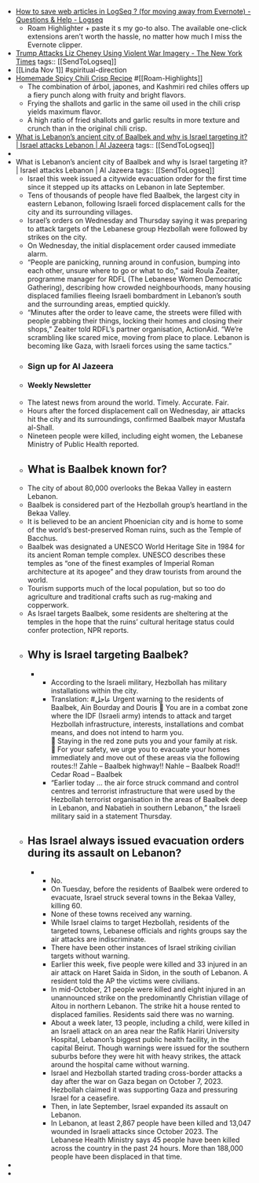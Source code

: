 - [How to save web articles in LogSeq ? (for moving away from Evernote) - Questions & Help - Logseq](https://discuss.logseq.com/t/how-to-save-web-articles-in-logseq-for-moving-away-from-evernote/20420)
	- Roam Highlighter + paste it s my go-to also. The available one-click extensions aren’t worth the hassle, no matter how much I miss the Evernote clipper.
- [Trump Attacks Liz Cheney Using Violent War Imagery - The New York Times](https://www.nytimes.com/2024/11/01/us/politics/trump-liz-cheney-tucker-carlson.html)
  tags:: [[SendToLogseq]]
- [[Linda Nov 1]] #spiritual-direction
- [Homemade Spicy Chili Crisp Recipe](https://www.seriouseats.com/homemade-spicy-chili-crisp?utm_source=pocket_collection_story) #[[Roam-Highlights]]
	- The combination of árbol, japones, and Kashmiri red chiles offers up a fiery punch along with fruity and bright flavors.
	- Frying the shallots and garlic in the same oil used in the chili crisp yields maximum flavor.
	- A high ratio of fried shallots and garlic results in more texture and crunch than in the original chili crisp.
- [What is Lebanon’s ancient city of Baalbek and why is Israel targeting it? | Israel attacks Lebanon | Al Jazeera](https://www.aljazeera.com/features/2024/11/1/what-is-lebanons-ancient-city-of-baalbek-and-why-is-israel-targeting-it)
  tags:: [[SendToLogseq]]
-
- What is Lebanon’s ancient city of Baalbek and why is Israel targeting it? | Israel attacks Lebanon | Al Jazeera
  tags:: [[SendToLogseq]]
	- Israel this week issued a citywide evacuation order for the first time since it stepped up its attacks on Lebanon in late September.
	- Tens of thousands of people have fled Baalbek, the largest city in eastern Lebanon, following Israeli forced displacement calls for the city and its surrounding villages.
	- Israel’s orders on Wednesday and Thursday saying it was preparing to attack targets of the Lebanese group Hezbollah were followed by strikes on the city.
	- On Wednesday, the initial displacement order caused immediate alarm.
	- “People are panicking, running around in confusion, bumping into each other, unsure where to go or what to do,” said Roula Zeaiter, programme manager for RDFL (The Lebanese Women Democratic Gathering), describing how crowded neighbourhoods, many housing displaced families fleeing Israeli bombardment in Lebanon’s south and the surrounding areas, emptied quickly.
	- “Minutes after the order to leave came, the streets were filled with people grabbing their things, locking their homes and closing their shops,” Zeaiter told RDFL’s partner organisation, ActionAid. “We’re scrambling like scared mice, moving from place to place. Lebanon is becoming like Gaza, with Israeli forces using the same tactics.”
	- ### Sign up for Al Jazeera
	- #### Weekly Newsletter
	- The latest news from around the world. Timely. Accurate. Fair.
	- Hours after the forced displacement call on Wednesday, air attacks hit the city and its surroundings, confirmed Baalbek mayor Mustafa al-Shall.
	- Nineteen people were killed, including eight women, the Lebanese Ministry of Public Health reported.
	- ## What is Baalbek known for?
	- The city of about 80,000 overlooks the Bekaa Valley in eastern Lebanon.
	- Baalbek is considered part of the Hezbollah group’s heartland in the Bekaa Valley.
	- It is believed to be an ancient Phoenician city and is home to some of the world’s best-preserved Roman ruins, such as the Temple of Bacchus.
	- Baalbek was designated a UNESCO World Heritage Site in 1984 for its ancient Roman temple complex. UNESCO describes these temples as “one of the finest examples of Imperial Roman architecture at its apogee” and they draw tourists from around the world.
	- Tourism supports much of the local population, but so too do agriculture and traditional crafts such as rug-making and copperwork.
	- As Israel targets Baalbek, some residents are sheltering at the temples in the hope that the ruins’ cultural heritage status could confer protection, NPR reports.
	- ## Why is Israel targeting Baalbek?
		- - According to the Israeli military, Hezbollah has military installations within the city.
		  - Translation: #عاجل Urgent warning to the residents of Baalbek, Ain Bourday and Douris
		    🔸 You are in a combat zone where the IDF (Israeli army) intends to attack and target Hezbollah infrastructure, interests, installations and combat means, and does not intend to harm you.  
		    🔸 Staying in the red zone puts you and your family at risk.  
		    🔸 For your safety, we urge you to evacuate your homes immediately and move out of these areas via the following routes:‼️ Zahle – Baalbek highway‼️ Nahle – Baalbek Road‼️ Cedar Road – Baalbek  
		  - “Earlier today … the air force struck command and control centres and terrorist infrastructure that were used by the Hezbollah terrorist organisation in the areas of Baalbek deep in Lebanon, and Nabatieh in southern Lebanon,” the Israeli military said in a statement Thursday.
	- ## Has Israel always issued evacuation orders during its assault on Lebanon?
		- - No.
		  - On Tuesday, before the residents of Baalbek were ordered to evacuate, Israel struck several towns in the Bekaa Valley, killing 60.
		  - None of these towns received any warning.
		  - While Israel claims to target Hezbollah, residents of the targeted towns, Lebanese officials and rights groups say the air attacks are indiscriminate.
		  - There have been other instances of Israel striking civilian targets without warning.
		  - Earlier this week, five people were killed and 33 injured in an air attack on Haret Saida in Sidon, in the south of Lebanon. A resident told the AP the victims were civilians.
		  - In mid-October, 21 people were killed and eight injured in an unannounced strike on the predominantly Christian village of Aitou in northern Lebanon. The strike hit a house rented to displaced families. Residents said there was no warning.
		  - About a week later, 13 people, including a child, were killed in an Israeli attack on an area near the Rafik Hariri University Hospital, Lebanon’s biggest public health facility, in the capital Beirut. Though warnings were issued for the southern suburbs before they were hit with heavy strikes, the attack around the hospital came without warning.
		  - Israel and Hezbollah started trading cross-border attacks a day after the war on Gaza began on October 7, 2023. Hezbollah claimed it was supporting Gaza and pressuring Israel for a ceasefire.
		  - Then, in late September, Israel expanded its assault on Lebanon.
		  - In Lebanon, at least 2,867 people have been killed and 13,047 wounded in Israeli attacks since October 2023. The Lebanese Health Ministry says 45 people have been killed across the country in the past 24 hours. More than 188,000 people have been displaced in that time.
-
-